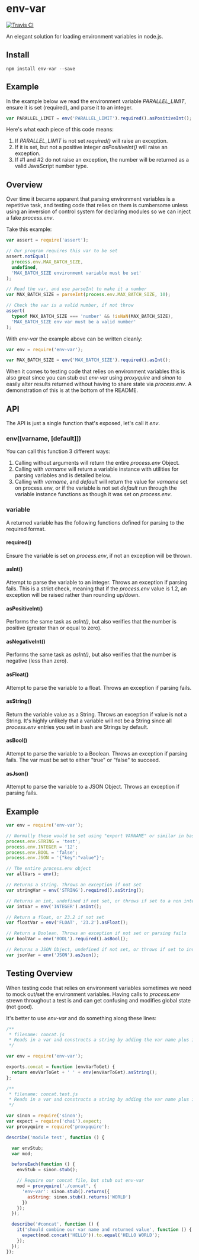 # env-var

[![Travis CI](https://travis-ci.org/evanshortiss/env-var.svg?branch=master)](https://travis-ci.org/evanshortiss/env-var)

An elegant solution for loading environment variables in node.js.

## Install

```
npm install env-var --save
```

## Example
In the example below we read the environment variable *PARALLEL_LIMIT*, ensure
it is set (required), and parse it to an integer.
```js
var PARALLEL_LIMIT = env('PARALLEL_LIMIT').required().asPositiveInt();
```

Here's what each piece of this code means:

1. If *PARALLEL_LIMIT* is not set _required()_ will raise an exception.
2. If it is set, but not a positive integer _asPositiveInt()_ will raise an
exception.
3. If #1 and #2 do not raise an exception, the number will be returned as a
valid JavaScript number type.

## Overview
Over time it became apparent that parsing environment variables is a
repetitive task, and testing code that relies on them is cumbersome unless
using an inversion of control system for declaring modules so we can inject a
fake *process.env*.

Take this example:

```js
var assert = require('assert');

// Our program requires this var to be set
assert.notEqual(
  process.env.MAX_BATCH_SIZE,
  undefined,
  'MAX_BATCH_SIZE environment variable must be set'
);

// Read the var, and use parseInt to make it a number
var MAX_BATCH_SIZE = parseInt(process.env.MAX_BATCH_SIZE, 10);

// Check the var is a valid number, if not throw
assert(
  typeof MAX_BATCH_SIZE === 'number' && !isNaN(MAX_BATCH_SIZE),
  'MAX_BATCH_SIZE env var must be a valid number'
);
```

With *env-var* the example above can be written cleanly:

```js
var env = require('env-var');

var MAX_BATCH_SIZE = env('MAX_BATCH_SIZE').required().asInt();
```

When it comes to testing code that relies on environment variables this is also
great since you can stub out *env-var* using *proxyquire* and *sinon* to easily
alter results returned without having to share state via *process.env*. A
demonstration of this is at the bottom of the README.


## API
The API is just a single function that's exposed, let's call it _env_.

### env([varname, [default]])
You can call this function 3 different ways:

1. Calling without arguments will return the entire _process.env_ Object.
2. Calling with _varname_ will return a variable instance with utilities for
parsing variables and is detailed below.
3. Calling with _varname_, and _default_ will return the value for _varname_
set on process.env, or if the variable is not set _default_ run through the
variable instance functions as though it was set on *process.env*.

### variable
A returned variable has the following functions defined for parsing to the
required format.

#### required()
Ensure the variable is set on *process.env*, if not an exception will be thrown.

#### asInt()
Attempt to parse the variable to an integer. Throws an exception if parsing
fails. This is a strict check, meaning that if the *process.env* value is 1.2,
an exception will be raised rather than rounding up/down.

#### asPositiveInt()
Performs the same task as _asInt()_, but also verifies that the number is
positive (greater than or equal to zero).

#### asNegativeInt()
Performs the same task as _asInt()_, but also verifies that the number is
negative (less than zero).

#### asFloat()
Attempt to parse the variable to a float. Throws an exception if parsing fails.

#### asString()
Return the variable value as a String. Throws an exception if value is not a
String. It's highly unlikely that a variable will not be a String since all
*process.env* entries you set in bash are Strings by default.

#### asBool()
Attempt to parse the variable to a Boolean. Throws an exception if parsing
fails. The var must be set to either "true" or "false" to succeed.

#### asJson()
Attempt to parse the variable to a JSON Object. Throws an exception if parsing
fails.


## Example

```js
var env = require('env-var');

// Normally these would be set using "export VARNAME" or similar in bash
process.env.STRING = 'test';
process.env.INTEGER = '12';
process.env.BOOL = 'false';
process.env.JSON = '{"key":"value"}';

// The entire process.env object
var allVars = env();

// Returns a string. Throws an exception if not set
var stringVar = env('STRING').required().asString();

// Returns an int, undefined if not set, or throws if set to a non integer value
var intVar = env('INTEGER').asInt();

// Return a float, or 23.2 if not set
var floatVar = env('FLOAT', '23.2').asFloat();

// Return a Boolean. Throws an exception if not set or parsing fails
var boolVar = env('BOOL').required().asBool();

// Returns a JSON Object, undefined if not set, or throws if set to invalid JSON
var jsonVar = env('JSON').asJson();
```


## Testing Overview

When testing code that relies on environment variables sometimes we need to
mock out/set the environment variables. Having calls to _process.env_ strewn
throughout a test is and can get confusing and modifies global state (not good).

It's better to use *env-var* and do something along these lines:

```js
/**
 * filename: concat.js
 * Reads in a var and constructs a string by adding the var name plus its value
 */

var env = require('env-var');

exports.concat = function (envVarToGet) {
  return envVarToGet + ' ' + env(envVarToGet).asString();
};
```

```js
/**
 * filename: concat.test.js
 * Reads in a var and constructs a string by adding the var name plus its value
 */

var sinon = require('sinon');
var expect = require('chai').expect;
var proxyquire = require('proxyquire');

describe('module test', function () {

  var envStub;
  var mod;

  beforeEach(function () {
    envStub = sinon.stub();

    // Require our concat file, but stub out env-var
    mod = proxyquire('./concat', {
      'env-var': sinon.stub().returns({
        asString: sinon.stub().returns('WORLD')
      })
    });
  });

  describe('#concat', function () {
    it('should combine our var name and returned value', function () {
      expect(mod.concat('HELLO')).to.equal('HELLO WORLD');
    });
  });
});

```
